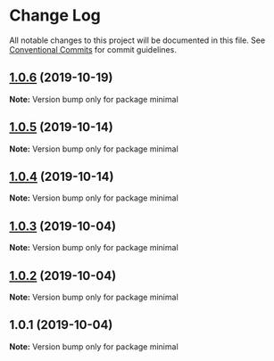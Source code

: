 # Change Log

All notable changes to this project will be documented in this file.
See [Conventional Commits](https://conventionalcommits.org) for commit guidelines.

## [1.0.6](https://github.com/Ganevru/gatsby-theme-chronoblog/compare/minimal@1.0.5...minimal@1.0.6) (2019-10-19)

**Note:** Version bump only for package minimal





## [1.0.5](https://github.com/Ganevru/gatsby-theme-chronoblog/compare/minimal@1.0.4...minimal@1.0.5) (2019-10-14)

**Note:** Version bump only for package minimal





## [1.0.4](https://github.com/Ganevru/gatsby-theme-chronoblog/compare/minimal@1.0.3...minimal@1.0.4) (2019-10-14)

**Note:** Version bump only for package minimal





## [1.0.3](https://github.com/Ganevru/gatsby-theme-chronoblog/compare/minimal@1.0.2...minimal@1.0.3) (2019-10-04)

**Note:** Version bump only for package minimal





## [1.0.2](https://github.com/Ganevru/gatsby-theme-chronoblog/compare/minimal@1.0.1...minimal@1.0.2) (2019-10-04)

**Note:** Version bump only for package minimal





## 1.0.1 (2019-10-04)

**Note:** Version bump only for package minimal
